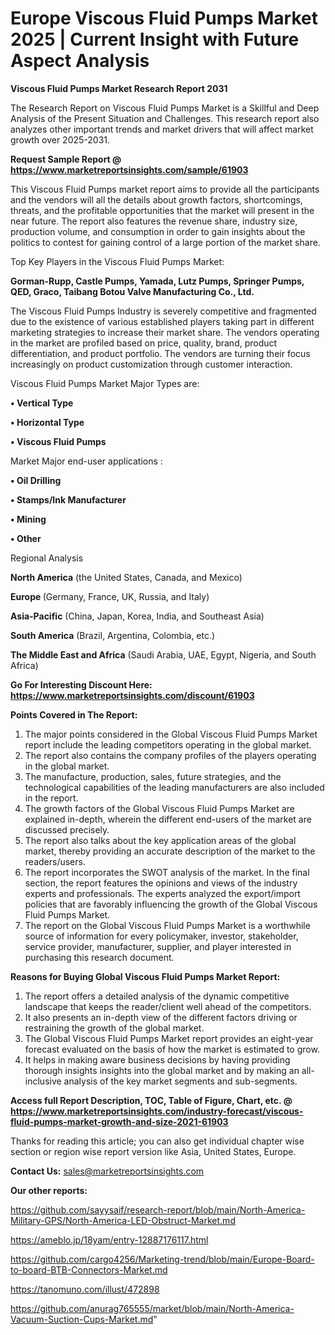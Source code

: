 # Europe Viscous Fluid Pumps Market 2025 | Current Insight with Future Aspect Analysis

<strong>Viscous Fluid Pumps Market Research Report 2031</strong>

The Research Report on Viscous Fluid Pumps Market is a Skillful and Deep Analysis of the Present Situation and Challenges. This research report also analyzes other important trends and market drivers that will affect market growth over 2025-2031.

<strong>Request Sample Report @ <a href=https://www.marketreportsinsights.com/sample/61903>https://www.marketreportsinsights.com/sample/61903</a></strong>

This Viscous Fluid Pumps market report aims to provide all the participants and the vendors will all the details about growth factors, shortcomings, threats, and the profitable opportunities that the market will present in the near future. The report also features the revenue share, industry size, production volume, and consumption in order to gain insights about the politics to contest for gaining control of a large portion of the market share.

Top Key Players in the Viscous Fluid Pumps Market:

<strong>Gorman-Rupp, Castle Pumps, Yamada, Lutz Pumps, Springer Pumps, QED, Graco, Taibang Botou Valve Manufacturing Co., Ltd.</strong>

The Viscous Fluid Pumps Industry is severely competitive and fragmented due to the existence of various established players taking part in different marketing strategies to increase their market share. The vendors operating in the market are profiled based on price, quality, brand, product differentiation, and product portfolio. The vendors are turning their focus increasingly on product customization through customer interaction.

Viscous Fluid Pumps Market Major Types are:

<strong>• Vertical Type

• Horizontal Type

• Viscous Fluid Pumps</strong>

Market Major end-user applications :

<strong>• Oil Drilling

• Stamps/Ink Manufacturer

• Mining

• Other</strong>

Regional Analysis

</u><strong><b>North America</b></strong> (the United States, Canada, and Mexico)

<strong><b>Europe </b></strong>(Germany, France, UK, Russia, and Italy)

<strong><b>Asia-Pacific</b></strong> (China, Japan, Korea, India, and Southeast Asia)

<strong><b>South America</b></strong> (Brazil, Argentina, Colombia, etc.)

<strong><b>The Middle East and Africa</b></strong> (Saudi Arabia, UAE, Egypt, Nigeria, and South Africa)

<strong>Go For Interesting Discount Here: <a href=https://www.marketreportsinsights.com/discount/61903>https://www.marketreportsinsights.com/discount/61903</a></strong>

<strong>Points Covered in The Report:</strong>
<ol>
  <li>The major points considered in the Global Viscous Fluid Pumps Market report include the leading competitors operating in the global market.</li>
  <li>The report also contains the company profiles of the players operating in the global market.</li>
  <li>The manufacture, production, sales, future strategies, and the technological capabilities of the leading manufacturers are also included in the report.</li>
  <li>The growth factors of the Global Viscous Fluid Pumps Market are explained in-depth, wherein the different end-users of the market are discussed precisely.</li>
  <li>The report also talks about the key application areas of the global market, thereby providing an accurate description of the market to the readers/users.</li>
  <li>The report incorporates the SWOT analysis of the market. In the final section, the report features the opinions and views of the industry experts and professionals. The experts analyzed the export/import policies that are favorably influencing the growth of the Global Viscous Fluid Pumps Market.</li>
  <li>The report on the Global Viscous Fluid Pumps Market is a worthwhile source of information for every policymaker, investor, stakeholder, service provider, manufacturer, supplier, and player interested in purchasing this research document.</li>
</ol>
<strong>Reasons for Buying Global Viscous Fluid Pumps Market Report:</strong>

<ol>
  <li>The report offers a detailed analysis of the dynamic competitive landscape that keeps the reader/client well ahead of the competitors.</li>
  <li>It also presents an in-depth view of the different factors driving or restraining the growth of the global market.</li>
  <li>The Global Viscous Fluid Pumps Market report provides an eight-year forecast evaluated on the basis of how the market is estimated to grow.</li>
  <li>It helps in making aware business decisions by having providing thorough insights insights into the global market and by making an all-inclusive analysis of the key market segments and sub-segments.</li>
</ol>
<strong>Access full Report Description, TOC, Table of Figure, Chart, etc. @ <a href=https://www.marketreportsinsights.com/industry-forecast/viscous-fluid-pumps-market-growth-and-size-2021-61903>https://www.marketreportsinsights.com/industry-forecast/viscous-fluid-pumps-market-growth-and-size-2021-61903</a></strong>


Thanks for reading this article; you can also get individual chapter wise section or region wise report version like Asia, United States, Europe.

<strong>Contact Us:</strong>
sales@marketreportsinsights.com

<strong>Our other reports:</strong>

<a href=https://github.com/sayysaif/research-report/blob/main/North-America-Military-GPS/North-America-LED-Obstruct-Market.md>https://github.com/sayysaif/research-report/blob/main/North-America-Military-GPS/North-America-LED-Obstruct-Market.md</a>

<a href=https://ameblo.jp/18yam/entry-12887176117.html>https://ameblo.jp/18yam/entry-12887176117.html</a>

<a href=https://github.com/cargo4256/Marketing-trend/blob/main/Europe-Board-to-board-BTB-Connectors-Market.md>https://github.com/cargo4256/Marketing-trend/blob/main/Europe-Board-to-board-BTB-Connectors-Market.md</a>

<a href=https://tanomuno.com/illust/472898>https://tanomuno.com/illust/472898</a>

<a href=https://github.com/anurag765555/market/blob/main/North-America-Vacuum-Suction-Cups-Market.md>https://github.com/anurag765555/market/blob/main/North-America-Vacuum-Suction-Cups-Market.md</a>"
